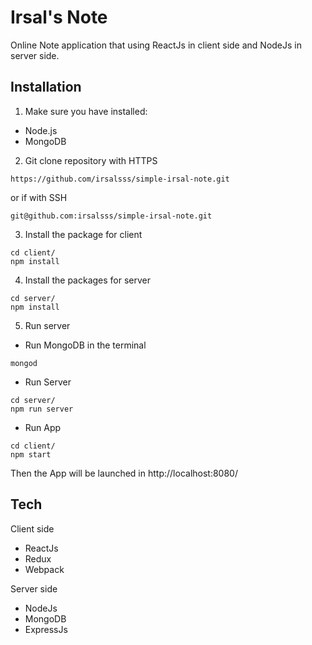 # Irsal's Note
Online Note application that using ReactJs in client side and NodeJs in server side.

## Installation
1. Make sure you have installed:
- Node.js
- MongoDB

2. Git clone repository with HTTPS

```
https://github.com/irsalsss/simple-irsal-note.git
```
or if with SSH 

```
git@github.com:irsalsss/simple-irsal-note.git
```

3. Install the package for client
```
cd client/
npm install
```

4. Install the packages for server
```
cd server/
npm install
```

5. Run server
- Run MongoDB in the terminal
```
mongod
```

- Run Server
```
cd server/
npm run server
```

- Run App
```
cd client/
npm start
```

Then the App will be launched in http://localhost:8080/

## Tech

Client side
- ReactJs
- Redux
- Webpack

Server side
- NodeJs
- MongoDB
- ExpressJs
